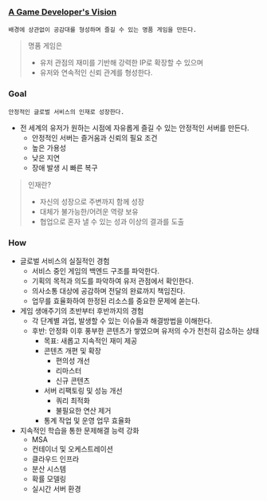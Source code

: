 ### [A Game Developer's Vision](https://velog.io/@oak_cassia/A-Game-Developers-Vision)
`배경에 상관없이 공감대를 형성하며 즐길 수 있는 명품 게임을 만든다.`
> 명품 게임은
>  - 유저 관점의 재미를 기반해 강력한 IP로 확장할 수 있으며
>  - 유저와 연속적인 신뢰 관계를 형성한다.

### Goal
`안정적인 글로벌 서비스의 인재로 성장한다.`
- 전 세계의 유저가 원하는 시점에 자유롭게 즐길 수 있는 안정적인 서버를 만든다.
  - 안정적인 서버는 즐거움과 신뢰의 필요 조건
  - 높은 가용성
  - 낮은 지연
  - 장애 발생 시 빠른 복구

> 인재란?
>  - 자신의 성장으로 주변까지 함께 성장
>  - 대체가 불가능한/어려운 역량 보유
>  - 협업으로 혼자 낼 수 있는 성과 이상의 결과를 도출

### How
- 글로벌 서비스의 실질적인 경험
  - 서비스 중인 게임의 백엔드 구조를 파악한다. 
  - 기획의 목적과 의도를 파악하여 유저 관점에서 확인한다.
  - 의사소통 대상에 공감하며 전달의 완료까지 책임진다.
  - 업무를 효율화하여 한정된 리소스를 중요한 문제에 쏟는다.
- 게임 생애주기의 초반부터 후반까지의 경험
  - 각 단계별 과업, 발생할 수 있는 이슈들과 해결방법을 이해한다.
  - 후반: 안정화 이후 풍부한 콘텐츠가 쌓였으며 유저의 수가 천천히 감소하는 상태
    - 목표: 새롭고 지속적인 재미 제공
    - 콘텐츠 개편 및 확장
      - 편의성 개선
      - 리마스터
      - 신규 콘텐츠
    - 서버 리팩토링 및 성능 개선
      - 쿼리 최적화
      - 불필요한 연산 제거
    -  통계 작업 및 운영 업무 효율화
- 지속적인 학습을 통한 문제해결 능력 강화
  - MSA
  - 컨테이너 및 오케스트레이션
  - 클라우드 인프라
  - 분산 시스템
  - 확률 모델링
  - 실시간 서버 환경

<!--
**oak-cassia/oak-cassia** is a ✨ _special_ ✨ repository because its `README.md` (this file) appears on your GitHub profile.

Here are some ideas to get you started:

- 🔭 I’m currently working on ...
- 🌱 I’m currently learning ...
- 👯 I’m looking to collaborate on ...
- 🤔 I’m looking for help with ...
- 💬 Ask me about ...
- 📫 How to reach me: ...
- 😄 Pronouns: ...
- ⚡ Fun fact: ...
-->

